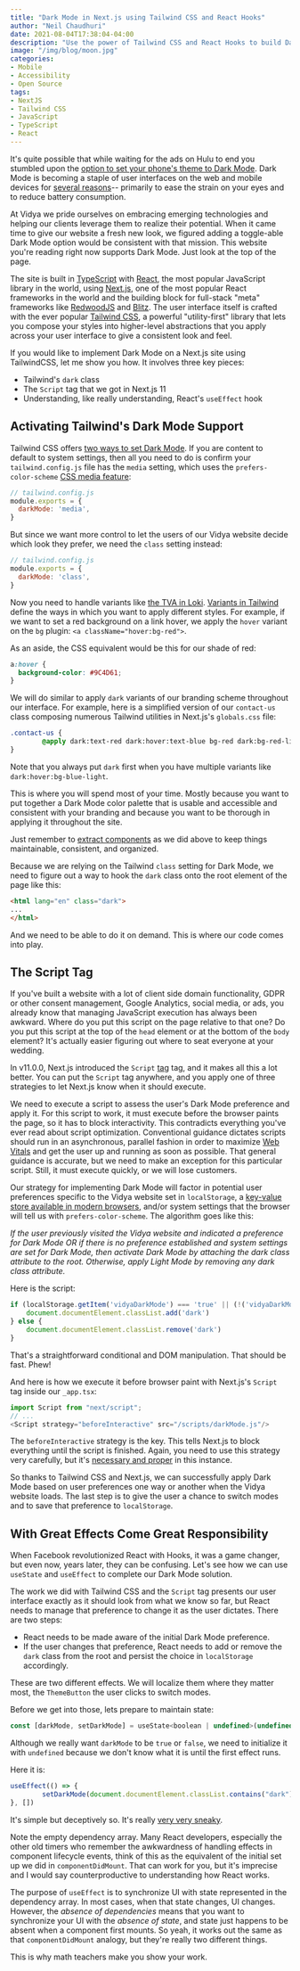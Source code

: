 ```yaml
---
title: "Dark Mode in Next.js using Tailwind CSS and React Hooks"
author: "Neil Chaudhuri"
date: 2021-08-04T17:38:04-04:00
description: "Use the power of Tailwind CSS and React Hooks to build Dark Mode into your Next.js site."
image: "/img/blog/moon.jpg"
categories:
- Mobile
- Accessibility
- Open Source
tags:
- NextJS
- Tailwind CSS
- JavaScript
- TypeScript
- React
---
```


It's quite possible that while waiting for the ads on Hulu to end
you stumbled upon the [option to set your phone's theme to Dark Mode](https://www.theverge.com/2019/3/22/18270975/how-to-dark-mode-iphone-android-mac-windows-xbox-ps4-nintendo-switch).
Dark Mode is becoming a staple of user interfaces on the web and mobile devices for [several reasons](https://www.forbes.com/uk/advisor/mobile-phones/what-is-dark-mode-and-should-you-be-using-it/)--
primarily to ease the strain on your eyes and to reduce battery consumption. 

At Vidya we pride ourselves on embracing emerging technologies and helping our clients leverage them to realize their
potential. When it came time to give our website a fresh new look, we figured adding a toggle-able Dark Mode option would be consistent with 
that mission. This website you're reading right now supports Dark Mode. Just look at the top of the page.

The site is built in [TypeScript](https://www.typescriptlang.org/) with [React](https://reactjs.org/), the most popular JavaScript library in the world, using [Next.js](https://nextjs.org/), one
of the most popular React frameworks in the world and the building block for full-stack "meta" frameworks like [RedwoodJS](https://redwoodjs.com/) and 
[Blitz](https://blitzjs.com/). The user interface itself is crafted with the ever popular [Tailwind CSS](https://tailwindcss.com/),
a powerful "utility-first" library that lets you compose your styles into higher-level abstractions that you apply across your user interface
to give a consistent look and feel.

If you would like to implement Dark Mode on a Next.js site using TailwindCSS, let me show you how. It involves three key pieces:

* Tailwind's `dark` class
* The `Script` tag that we got in Next.js 11
* Understanding, like really understanding, React's `useEffect` hook

## Activating Tailwind's Dark Mode Support

Tailwind CSS offers [two ways to set Dark Mode](https://tailwindcss.com/docs/dark-mode). If you are content to default to system settings, then all
you need to do is confirm your `tailwind.config.js` file has the `media` setting, which uses the `prefers-color-scheme` [CSS media feature](https://developer.mozilla.org/en-US/docs/Web/CSS/@media/prefers-color-scheme):

~~~js
// tailwind.config.js
module.exports = {
  darkMode: 'media',
}
~~~

But since we want more control to let the users of our Vidya website decide which look they prefer, we need the `class` setting instead:

~~~js
// tailwind.config.js
module.exports = {
  darkMode: 'class',
}
~~~

Now you need to handle variants like [the TVA in Loki](https://www.gamesradar.com/loki-lady-loki-kid-loki-king-loki-disney-plus/).
[Variants in Tailwind](https://tailwindcss.com/docs/configuring-variants) define the ways in which you want to apply different styles.
For example, if we want to set a red background on a link hover, we apply the `hover` variant on the `bg` plugin: `<a className="hover:bg-red">`.

As an aside, the CSS equivalent would be this for our shade of red:

~~~css
a:hover {
  background-color: #9C4D61;
}
~~~

We will do similar to apply `dark` variants of our branding scheme throughout our interface. For example, here is a simplified
version of our `contact-us` class composing numerous Tailwind utilities in Next.js's `globals.css` file:

~~~css
.contact-us {
        @apply dark:text-red dark:hover:text-blue bg-red dark:bg-red-light hover:bg-blue-dark dark:hover:bg-blue-light;
}
~~~

Note that you always put `dark` first when you have multiple variants like `dark:hover:bg-blue-light`.

This is where you will spend most of your time. Mostly because you want to put together a Dark Mode color palette that is usable 
and accessible and consistent with your branding and because you want to be thorough in applying it throughout the site.

Just remember to [extract components](https://tailwindcss.com/docs/extracting-components) as we did above to keep things maintainable, consistent, and organized.

Because we are relying on the Tailwind `class` setting for Dark Mode, we need to figure out a way to hook the `dark` class onto the
root element of the page like this:

~~~html
<html lang="en" class="dark">
...
</html>
~~~

And we need to be able to do it on demand. This is where our code comes into play.

## The Script Tag

If you've built a website with a lot of client side domain functionality, GDPR or other consent management, Google Analytics, social media, or ads, you already know that managing JavaScript 
execution has always been awkward. Where do you put this script on the page relative to that one? Do you put this script at the top of the `head` element 
or at the bottom of the `body` element? It's actually easier figuring out where to seat everyone at your wedding.

In v11.0.0, Next.js introduced the `Script` [tag](https://nextjs.org/docs/basic-features/script) tag, and it makes all this
a lot better. You can put the `Script` tag anywhere, and you apply one of three strategies to let Next.js know when it 
should execute.

We need to execute a script to assess the user's Dark Mode preference and apply it. For this script to work, 
it must execute before the browser paints the page, so it has to block interactivity. This 
contradicts everything you've ever read about script optimization. Conventional guidance dictates scripts should run in an
asynchronous, parallel fashion in order to maximize [Web Vitals](https://web.dev/vitals/) and get the user up and running as soon 
as possible. That general guidance is accurate, but we need to make an exception for this particular script. Still, it must 
execute quickly, or we will lose customers.

Our strategy for implementing Dark Mode will factor in potential user preferences specific to the Vidya website set in `localStorage`,
a [key-value store available in modern browsers](https://developer.mozilla.org/en-US/docs/Web/API/Window/localStorage),
and/or system settings that the browser will tell us with `prefers-color-scheme`. The algorithm goes like this:

*If the user previously visited the Vidya website and indicated a preference for Dark Mode OR if there is no preference established
and system settings are set for Dark Mode, then activate Dark Mode by attaching the dark class attribute to the root. Otherwise, 
apply Light Mode by removing any dark class attribute.*

Here is the script:

~~~js
if (localStorage.getItem('vidyaDarkMode') === 'true' || (!('vidyaDarkMode' in localStorage) && window.matchMedia('(prefers-color-scheme: dark)').matches)) {
    document.documentElement.classList.add('dark')
} else {
    document.documentElement.classList.remove('dark')
}
~~~

That's a straightforward conditional and DOM manipulation. That should be fast. Phew!

And here is how we execute it before browser paint with Next.js's `Script` tag inside our `_app.tsx`:

~~~js
import Script from "next/script";
// ...
<Script strategy="beforeInteractive" src="/scripts/darkMode.js"/>
~~~

The `beforeInteractive` strategy is the key. This tells Next.js to block everything until the script is finished. Again, 
you need to use this strategy very carefully, but it's [necessary and proper](https://constitution.congress.gov/browse/essay/artI_S8_C18_1/#:~:text=C18.-,1%20The%20Necessary%20and%20Proper%20Clause%3A%20Overview,%2C%20Section%208%2C%20Clause%2018%3A&text=To%20make%20all%20Laws%20which,any%20Department%20or%20Officer%20thereof.) in this instance.

So thanks to Tailwind CSS and Next.js, we can successfully apply Dark Mode based on user preferences one way or another
when the Vidya website loads. The last step is to give the user a chance to switch modes and to save that preference to `localStorage`.


## With Great Effects Come Great Responsibility

When Facebook revolutionized React with Hooks, it was a game changer, but even now, years later, they can be confusing. Let's
see how we can use `useState` and `useEffect` to complete our Dark Mode solution.

The work we did with Tailwind CSS and the `Script` tag presents our user interface exactly as it should look from what we know so far, but React needs to
manage that preference to change it as the user dictates. There are two steps: 

* React needs to be made aware of the initial Dark Mode preference. 
* If the user changes that preference, React needs to add or remove the `dark` class from the root
and persist the choice in `localStorage` accordingly.

These are two different effects. We will localize them where they matter most, the `ThemeButton` the user clicks to switch modes.

Before we get into those, lets prepare to maintain state:

~~~js
const [darkMode, setDarkMode] = useState<boolean | undefined>(undefined)
~~~

Although we really want `darkMode` to be `true` or `false`, we need to initialize it with `undefined` because we don't know what
it is until the first effect runs.

Here it is:

~~~js
useEffect(() => {
        setDarkMode(document.documentElement.classList.contains("dark"))
}, [])
~~~

It's simple but deceptively so. It's really [very very sneaky](https://www.youtube.com/watch?v=ESrtX53Kc8Q).

Note the empty dependency array. Many React developers, especially the other old timers who remember the awkwardness of 
handling effects in component lifecycle events, think of this as the equivalent of the initial set up we did in `componentDidMount`. 
That can work for you, but it's imprecise and I would say counterproductive to understanding how React works. 

The purpose of `useEffect` is to synchronize UI with state represented in the dependency array. In most cases, when that state changes, 
UI changes. However, the *absence of dependencies* means that you want to synchronize your UI with the *absence of state*, 
and state just happens to be absent when a component first mounts. So yeah, it works out the same as that `componentDidMount`
analogy, but they're really two different things. 

This is why math teachers make you show your work.

